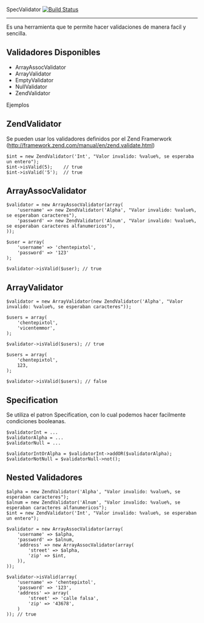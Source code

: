 SpecValidator  [![Build Status](https://secure.travis-ci.org/chentepixtol/SpecValidator.png?branch=master)](http://travis-ci.org/chentepixtol/SpecValidator)

---------------

Es una herramienta que te permite hacer validaciones de manera facil y sencilla.

Validadores Disponibles
------------------------

* ArrayAssocValidator
* ArrayValidator
* EmptyValidator
* NullValidator
* ZendValidator

Ejemplos

ZendValidator
-------------

Se pueden usar los validadores definidos por el Zend Framerwork (http://framework.zend.com/manual/en/zend.validate.html)

    $int = new ZendValidator('Int', "Valor invalido: %value%, se esperaba un entero");
    $int->isValid(5);    // true
    $int->isValid('5');  // true 

ArrayAssocValidator
-------------------

    $validator = new ArrayAssocValidator(array(
        'username' => new ZendValidator('Alpha', "Valor invalido: %value%, se esperaban caracteres"),
        'password' => new ZendValidator('Alnum', "Valor invalido: %value%, se esperaban caracteres alfanumericos"),
    ));
    
    $user = array(
        'username' => 'chentepixtol',
        'password' => '123'
    );
    
    $validator->isValid($user); // true
     
        
ArrayValidator
-------------------

    $validator = new ArrayValidator(new ZendValidator('Alpha', "Valor invalido: %value%, se esperaban caracteres"));
    
    $users = array(
        'chentepixtol',
        'vicentemmor',
    );
    
    $validator->isValid($users); // true
    
    $users = array(
        'chentepixtol',
        123,
    );
    
    $validator->isValid($users); // false


Specification
--------------

Se utiliza el patron Specification, con lo cual podemos hacer facilmente condiciones booleanas.
    
    $validatorInt = ...
    $validatorAlpha = ...
    $validatorNull = ...
    
    $validatorIntOrAlpha = $validatorInt->addOR($validatorAlpha);
    $validatorNotNull = $validatorNull->not();



Nested Validadores
------------------

    $alpha = new ZendValidator('Alpha', "Valor invalido: %value%, se esperaban caracteres");
    $alnum = new ZendValidator('Alnum', "Valor invalido: %value%, se esperaban caracteres alfanumericos");
    $int = new ZendValidator('Int', "Valor invalido: %value%, se esperaban un entero");

    $validator = new ArrayAssocValidator(array(
        'username' => $alpha,
        'password' => $alnum,
        'address' => new ArrayAssocValidator(array(
            'street' => $alpha,
            'zip' => $int,
        )),
    ));
    
    $validator->isValid(array(
        'username' => 'chentepixtol',
        'password' => '123',
        'address' => array(
            'street' => 'calle falsa',
            'zip' => '43678',
        )
    )); // true

